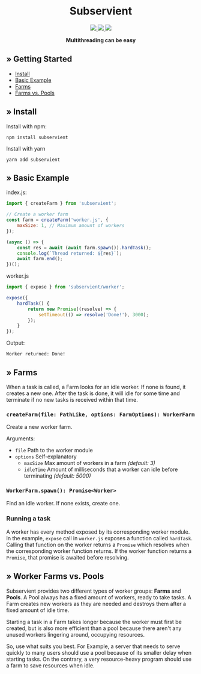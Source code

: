 <h1 align="center">Subservient</h1>
<p align="center">
    <a href="https://npmjs.com/package/subservient">
        <img src="https://img.shields.io/npm/v/subservient" />
    </a>
    <a href="https://npmjs.com/package/subservient">
        <img src="https://img.shields.io/npm/dm/subservient" />
    </a>
    <a href="https://npmjs.com/package/subservient">
        <img src="https://img.shields.io/npm/l/subservient" />
    </a>
</p>

<p align="center">
    <b align="center">Multithreading can be easy</b>
</p>

## » Getting Started
- [Install](#»-install)
- [Basic Example](#»-basic-example)
- [Farms](#»-farms)
- [Farms vs. Pools](#»-worker-farms-vs-pools)

## » Install
Install with npm:
```
npm install subservient
```

Install with yarn
```
yarn add subservient
```

## » Basic Example
index.js:
```js
import { createFarm } from 'subservient';

// Create a worker farm
const farm = createFarm('worker.js', {
	maxSize: 1, // Maximum amount of workers
});

(async () => {
    const res = await (await farm.spawn()).hardTask();
    console.log(`Thread returned: ${res}`);
    await farm.end();
})();

```

worker.js
```js
import { expose } from 'subservient/worker';

expose({
    hardTask() {
        return new Promise((resolve) => {
            setTimeout(() => resolve('Done!'), 3000);
        });
    }
});
```

Output:
```plaintext
Worker returned: Done!
```

## » Farms
When a task is called, a Farm looks for an idle worker. If none is found, it creates a new one. After the task is done, it will idle for some time and terminate if no new tasks is received within that time.

### `createFarm(file: PathLike, options: FarmOptions): WorkerFarm`
Create a new worker farm.

Arguments:
- `file` Path to the worker module
- `options` Self-explanatory
    - `maxSize` Max amount of workers in a farm *(default: 3)*
    - `idleTime` Amount of milliseconds that a worker can idle before terminating *(default: 5000)*

### `WorkerFarm.spawn(): Promise<Worker>`
Find an idle worker. If none exists, create one.

### Running a task
A worker has every method exposed by its corresponding worker module. In the example, `expose` call in `worker.js` exposes a function called `hardTask`. Calling that function on the worker returns a `Promise` which resolves when the corresponding worker function returns. If the worker function returns a `Promise`, that promise is awaited before resolving.

## » Worker Farms vs. Pools
Subservient provides two different types of worker groups: **Farms** and **Pools**. A Pool always has a fixed amount of workers, ready to take tasks. A Farm creates new workers as they are needed and destroys them after a fixed amount of idle time.

Starting a task in a Farm takes longer because the worker must first be created, but is also more efficient than a pool because there aren't any unused workers lingering around, occupying resources.

So, use what suits you best. For Example, a server that needs to serve quickly to many users should use a pool because of its smaller delay when starting tasks. On the contrary, a very resource-heavy program should use a farm to save resources when idle.